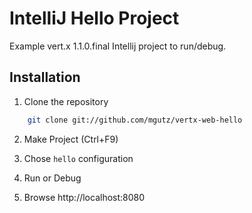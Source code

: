 # IntelliJ Hello Project

Example vert.x 1.1.0.final Intellij project to run/debug.

## Installation

1. Clone the repository

```sh
    git clone git://github.com/mgutz/vertx-web-hello
```

2. Make Project (Ctrl+F9)

3. Chose `hello` configuration

4. Run or Debug

5. Browse http://localhost:8080


